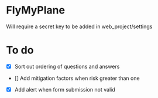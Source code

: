 # FlyMyPlane

Will require a secret key to be added in web_project/settings


# To do

- [x] Sort out ordering of questions and answers
- [] Add mitigation factors when risk greater than one
- [x] Add alert when form submission not valid